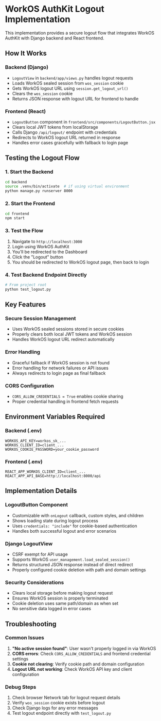 # WorkOS AuthKit Logout Implementation

This implementation provides a secure logout flow that integrates WorkOS AuthKit with Django backend and React frontend.

## How It Works

### Backend (Django)

- `LogoutView` in `backend/app/views.py` handles logout requests
- Loads WorkOS sealed session from `wos_session` cookie
- Gets WorkOS logout URL using `session.get_logout_url()`
- Clears the `wos_session` cookie
- Returns JSON response with logout URL for frontend to handle

### Frontend (React)

- `LogoutButton` component in `frontend/src/components/LogoutButton.jsx`
- Clears local JWT tokens from localStorage
- Calls Django `/api/logout/` endpoint with credentials
- Redirects to WorkOS logout URL returned in response
- Handles error cases gracefully with fallback to login page

## Testing the Logout Flow

### 1. Start the Backend

```bash
cd backend
source .venv/bin/activate  # if using virtual environment
python manage.py runserver 8000
```

### 2. Start the Frontend

```bash
cd frontend
npm start
```

### 3. Test the Flow

1. Navigate to `http://localhost:3000`
2. Login using WorkOS AuthKit
3. You'll be redirected to the Dashboard
4. Click the "Logout" button
5. You should be redirected to WorkOS logout page, then back to login

### 4. Test Backend Endpoint Directly

```bash
# From project root
python test_logout.py
```

## Key Features

### Secure Session Management

- Uses WorkOS sealed sessions stored in secure cookies
- Properly clears both local JWT tokens and WorkOS session
- Handles WorkOS logout URL redirect automatically

### Error Handling

- Graceful fallback if WorkOS session is not found
- Error handling for network failures or API issues
- Always redirects to login page as final fallback

### CORS Configuration

- `CORS_ALLOW_CREDENTIALS = True` enables cookie sharing
- Proper credential handling in frontend fetch requests

## Environment Variables Required

### Backend (.env)

```
WORKOS_API_KEY=workos_sk_...
WORKOS_CLIENT_ID=client_...
WORKOS_COOKIE_PASSWORD=your_cookie_password
```

### Frontend (.env)

```
REACT_APP_WORKOS_CLIENT_ID=client_...
REACT_APP_API_BASE=http://localhost:8000/api
```

## Implementation Details

### LogoutButton Component

- Customizable with `onLogout` callback, custom styles, and children
- Shows loading state during logout process
- Uses `credentials: "include"` for cookie-based authentication
- Handles both successful logout and error scenarios

### Django LogoutView

- CSRF exempt for API usage
- Supports WorkOS `user_management.load_sealed_session()`
- Returns structured JSON response instead of direct redirect
- Properly configured cookie deletion with path and domain settings

### Security Considerations

- Clears local storage before making logout request
- Ensures WorkOS session is properly terminated
- Cookie deletion uses same path/domain as when set
- No sensitive data logged in error cases

## Troubleshooting

### Common Issues

1. **"No active session found"**: User wasn't properly logged in via WorkOS
2. **CORS errors**: Check `CORS_ALLOW_CREDENTIALS` and frontend credential settings
3. **Cookie not clearing**: Verify cookie path and domain configuration
4. **Logout URL not working**: Check WorkOS API key and client configuration

### Debug Steps

1. Check browser Network tab for logout request details
2. Verify `wos_session` cookie exists before logout
3. Check Django logs for any error messages
4. Test logout endpoint directly with `test_logout.py`

